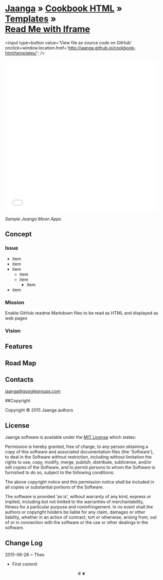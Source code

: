 [Jaanga]( http://jaanga.github.io/ ) &raquo; [Cookbook HTML]( http://jaanga.github.io/cookbook-html/ ) &raquo;  [Templates]( http://jaanga.github.io/cookbook-html/templates/ ) &raquo;  
[Read Me with Iframe]( index.html )
===

<span style=display:none; >[View as web page]( http://jaanga.github.io/cookbook-html/templates/ "View file as a web page." ) </span>
<input type=button value='View file as source code on GitHub' onclick=window.location.href='http://jaanga.github.io/cookbook-html/templates/'; />

<iframe id=ifr src="iframe-carousel-r2.html" width=100% height=500px ></iframe>  

_Sample Jaanga Moon Apps_

## Concept

### Issue

* item
* item
* item
	* item
	* item
		* item
* item

### Mission  
<!-- a statement of a rationale, applicable now as well as in the future -->
Enable GitHub readme Markdown files to be read as HTML and displayed as web pages

### Vision  
<!--  a descriptive picture of a desired future state -->


## Features

## Road Map

## Contacts

jaanga@googlegroups.com

##Copyright

Copyright © 2015 Jaanga authors


## License

Jaanga software is available under the [MIT License]( http://en.wikipedia.org/wiki/MIT_License) which states:

Permission is hereby granted, free of charge, to any person obtaining a copy of this software and associated documentation files (the 'Software'),
to deal in the Software without restriction, including without limitation the rights to use, copy, modify, merge, publish, distribute, sublicense, and/or sell copies of the Software, and to permit persons to whom the Software is furnished to do so, subject to the following conditions:

The above copyright notice and this permission notice shall be included in all copies or substantial portions of the Software.

The software is provided 'as is', without warranty of any kind, express or implied, including but not limited to the warranties of merchantability, fitness for a particular purpose and noninfringement.
In no event shall the authors or copyright holders be liable for any claim, damages or other liability, whether in an action of contract, tort or otherwise, arising from, out of or in connection with the software or the use or other dealings in the software.


## Change Log

2015-06-28 ~ Theo

* First commit



<center>
# &#x2766;
</center>
<style>iframe { border-width: 0; }</style>
